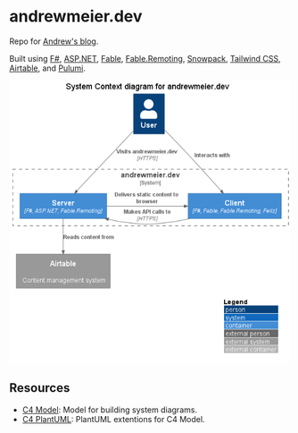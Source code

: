 # andrewmeier.dev
Repo for [Andrew's blog](https://andrewmeier.dev).

Built using [F#](https://fsharp.org/), [ASP.NET](https://docs.microsoft.com/en-us/aspnet/core/?view=aspnetcore-5.0),
[Fable](https://fable.io), [Fable.Remoting](https://zaid-ajaj.github.io/Fable.Remoting/),
[Snowpack](https://www.snowpack.dev/), [Tailwind CSS](https://tailwindcss.com/),
[Airtable](https://airtable.com/), and [Pulumi](https://www.pulumi.com/).

![system-diagram](./diagrams/out/context.png)

## Resources
- [C4 Model](https://c4model.com/): Model for building system diagrams.
- [C4 PlantUML](https://github.com/plantuml-stdlib/C4-PlantUML): PlantUML extentions for C4 Model.